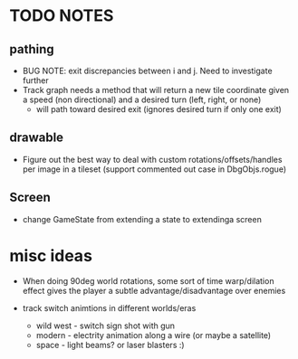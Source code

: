 # TODO NOTES

## pathing

- BUG NOTE: exit discrepancies between i and j. Need to investigate further
- Track graph needs a method that will return a new tile coordinate given a speed (non directional) and a desired turn (left, right, or none)
  - will path toward desired exit (ignores desired turn if only one exit)

## drawable

- Figure out the best way to deal with custom rotations/offsets/handles per image in a tileset (support commented out case in DbgObjs.rogue)

## Screen

- change GameState from extending a state to extendinga screen


# misc ideas

- When doing 90deg world rotations, some sort of time warp/dilation effect gives the player a subtle advantage/disadvantage over enemies

- track switch animtions in different worlds/eras
    - wild west - switch sign shot with gun
    - modern - electrity animation along a wire (or maybe a satellite)
    - space - light beams? or laser blasters :)